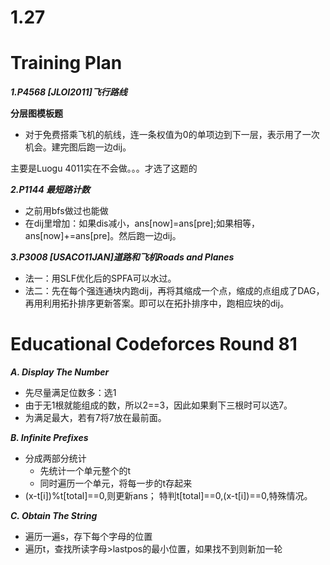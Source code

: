 # 1.27
# Training Plan
***1.P4568 [JLOI2011]飞行路线***

**分层图模板题**

* 对于免费搭乘飞机的航线，连一条权值为0的单项边到下一层，表示用了一次机会。建完图后跑一边dij。

主要是Luogu 4011实在不会做。。。才选了这题的

***2.P1144 最短路计数***
* 之前用bfs做过也能做
* 在dij里增加：如果dis减小，ans[now]=ans[pre];如果相等，ans[now]+=ans[pre]。然后跑一边dij。

***3.P3008 [USACO11JAN]道路和飞机Roads and Planes***
* 法一：用SLF优化后的SPFA可以水过。
* 法二：先在每个强连通块内跑dij，再将其缩成一个点，缩成的点组成了DAG，再用利用拓扑排序更新答案。即可以在拓扑排序中，跑相应块的dij。

# Educational Codeforces Round 81
***A. Display The Number***
 
* 先尽量满足位数多：选1
* 由于无1根就能组成的数，所以2==3，因此如果剩下三根时可以选7。
* 为满足最大，若有7将7放在最前面。

***B. Infinite Prefixes***
* 分成两部分统计
  * 先统计一个单元整个的t
  * 同时遍历一个单元，将每一步的t存起来
* (x-t[i])%t[total]==0,则更新ans；
  特判t[total]==0,(x-t[i])==0,特殊情况。

***C. Obtain The String***

* 遍历一遍s，存下每个字母的位置
* 遍历t，查找所读字母>lastpos的最小位置，如果找不到则新加一轮
